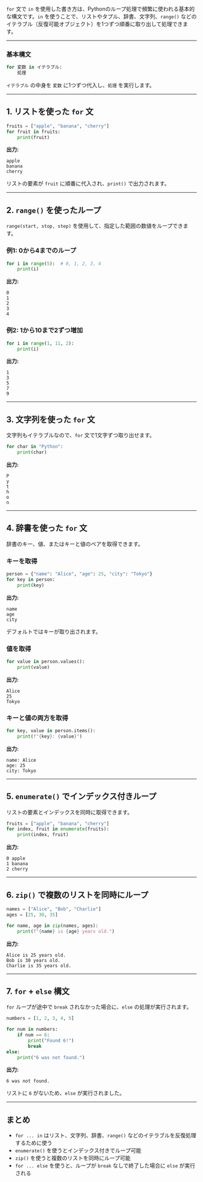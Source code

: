 `for` 文で `in` を使用した書き方は、Pythonのループ処理で頻繁に使われる基本的な構文です。`in` を使うことで、リストやタプル、辞書、文字列、`range()` などのイテラブル（反復可能オブジェクト）を1つずつ順番に取り出して処理できます。

---

### **基本構文**
```python
for 変数 in イテラブル:
    処理
```
`イテラブル` の中身を `変数` に1つずつ代入し、`処理` を実行します。

---

## **1. リストを使った `for` 文**
```python
fruits = ["apple", "banana", "cherry"]
for fruit in fruits:
    print(fruit)
```
**出力:**
```
apple
banana
cherry
```
リストの要素が `fruit` に順番に代入され、`print()` で出力されます。

---

## **2. `range()` を使ったループ**
`range(start, stop, step)` を使用して、指定した範囲の数値をループできます。

### **例1: 0から4までのループ**
```python
for i in range(5):  # 0, 1, 2, 3, 4
    print(i)
```
**出力:**
```
0
1
2
3
4
```

### **例2: 1から10まで2ずつ増加**
```python
for i in range(1, 11, 2):
    print(i)
```
**出力:**
```
1
3
5
7
9
```

---

## **3. 文字列を使った `for` 文**
文字列もイテラブルなので、`for` 文で1文字ずつ取り出せます。

```python
for char in "Python":
    print(char)
```
**出力:**
```
P
y
t
h
o
n
```

---

## **4. 辞書を使った `for` 文**
辞書のキー、値、またはキーと値のペアを取得できます。

### **キーを取得**
```python
person = {"name": "Alice", "age": 25, "city": "Tokyo"}
for key in person:
    print(key)
```
**出力:**
```
name
age
city
```
デフォルトではキーが取り出されます。

### **値を取得**
```python
for value in person.values():
    print(value)
```
**出力:**
```
Alice
25
Tokyo
```

### **キーと値の両方を取得**
```python
for key, value in person.items():
    print(f"{key}: {value}")
```
**出力:**
```
name: Alice
age: 25
city: Tokyo
```

---

## **5. `enumerate()` でインデックス付きループ**
リストの要素とインデックスを同時に取得できます。

```python
fruits = ["apple", "banana", "cherry"]
for index, fruit in enumerate(fruits):
    print(index, fruit)
```
**出力:**
```
0 apple
1 banana
2 cherry
```

---

## **6. `zip()` で複数のリストを同時にループ**
```python
names = ["Alice", "Bob", "Charlie"]
ages = [25, 30, 35]

for name, age in zip(names, ages):
    print(f"{name} is {age} years old.")
```
**出力:**
```
Alice is 25 years old.
Bob is 30 years old.
Charlie is 35 years old.
```

---

## **7. `for` + `else` 構文**
`for` ループが途中で `break` されなかった場合に、`else` の処理が実行されます。

```python
numbers = [1, 2, 3, 4, 5]

for num in numbers:
    if num == 6:
        print("Found 6!")
        break
else:
    print("6 was not found.")
```
**出力:**
```
6 was not found.
```
リストに `6` がないため、`else` が実行されました。

---

## **まとめ**
- `for ... in` はリスト、文字列、辞書、`range()` などのイテラブルを反復処理するために使う
- `enumerate()` を使うとインデックス付きでループ可能
- `zip()` を使うと複数のリストを同時にループ可能
- `for ... else` を使うと、ループが `break` なしで終了した場合に `else` が実行される
